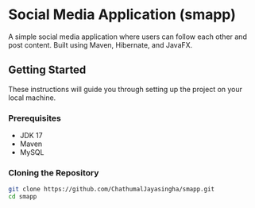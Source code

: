 # Social Media Application (smapp)

A simple social media application where users can follow each other and post content. Built using Maven, Hibernate, and JavaFX.

## Getting Started

These instructions will guide you through setting up the project on your local machine.

### Prerequisites

- JDK 17 
- Maven
- MySQL

### Cloning the Repository

```sh
git clone https://github.com/ChathumalJayasingha/smapp.git
cd smapp


    
